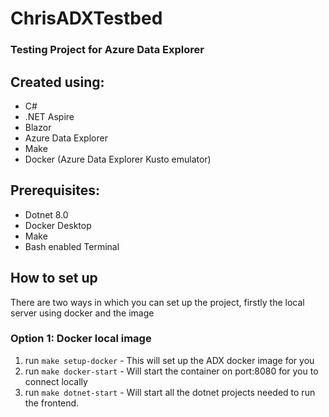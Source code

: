 # ChrisADXTestbed
### Testing Project for Azure Data Explorer

## Created using:
* C#
* .NET Aspire
* Blazor
* Azure Data Explorer
* Make
* Docker (Azure Data Explorer Kusto emulator)


## Prerequisites:
* Dotnet 8.0
* Docker Desktop
* Make
* Bash enabled Terminal

## How to set up

There are two ways in which you can set up the project, firstly the local server using docker and the image

### Option 1: Docker local image
1. run `make setup-docker` - This will set up the ADX docker image for you
2. run `make docker-start` - Will start the container on port:8080 for you to connect locally
3. run `make dotnet-start` - Will start all the dotnet projects needed to run the frontend.